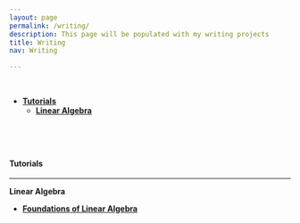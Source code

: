 ```yaml
---
layout: page
permalink: /writing/
description: This page will be populated with my writing projects
title: Writing
nav: Writing

---
```


<br/>
<!-- MarkdownTOC depth=4 -->


-  [**Tutorials**](#tutorials)
    -  [**Linear Algebra**](#linear-algebra)

<!-- /MarkdownTOC -->



<br/>


<br/>


<a name="tutorials"></a>
---
#### **Tutorials**
---


<a name="Linear Algebra"></a>
**Linear Algebra**


* [**Foundations of Linear Algebra**](https://chrisnielsen.github.io/tutorials/linear-algebra/foundations-of-linear-algebra)

